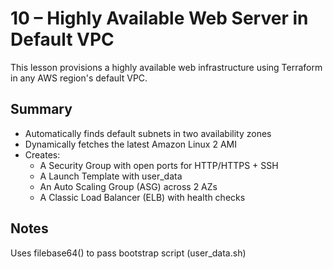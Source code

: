 # 10 – Highly Available Web Server in Default VPC
This lesson provisions a highly available web infrastructure using Terraform in any AWS region's default VPC.

## Summary
- Automatically finds default subnets in two availability zones
- Dynamically fetches the latest Amazon Linux 2 AMI
- Creates:
  - A Security Group with open ports for HTTP/HTTPS + SSH
  - A Launch Template with user_data
  - An Auto Scaling Group (ASG) across 2 AZs
  - A Classic Load Balancer (ELB) with health checks

## Notes
Uses filebase64() to pass bootstrap script (user_data.sh)